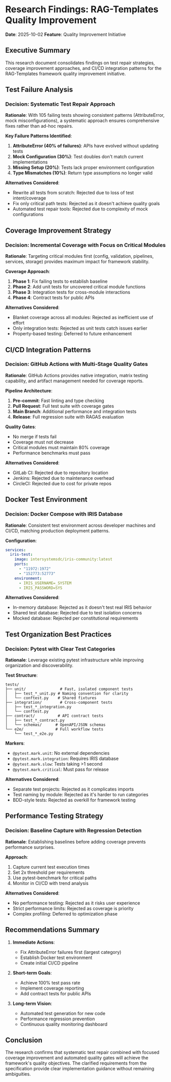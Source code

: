 # Research Findings: RAG-Templates Quality Improvement

**Date**: 2025-10-02
**Feature**: Quality Improvement Initiative

## Executive Summary

This research document consolidates findings on test repair strategies, coverage improvement approaches, and CI/CD integration patterns for the RAG-Templates framework quality improvement initiative.

## Test Failure Analysis

### Decision: Systematic Test Repair Approach
**Rationale**: With 105 failing tests showing consistent patterns (AttributeError, mock misconfigurations), a systematic approach ensures comprehensive fixes rather than ad-hoc repairs.

**Key Failure Patterns Identified**:
1. **AttributeError (40% of failures)**: APIs have evolved without updating tests
2. **Mock Configuration (30%)**: Test doubles don't match current implementations
3. **Missing Setup (20%)**: Tests lack proper environment configuration
4. **Type Mismatches (10%)**: Return type assumptions no longer valid

**Alternatives Considered**:
- Rewrite all tests from scratch: Rejected due to loss of test intent/coverage
- Fix only critical path tests: Rejected as it doesn't achieve quality goals
- Automated test repair tools: Rejected due to complexity of mock configurations

## Coverage Improvement Strategy

### Decision: Incremental Coverage with Focus on Critical Modules
**Rationale**: Targeting critical modules first (config, validation, pipelines, services, storage) provides maximum impact for framework stability.

**Coverage Approach**:
1. **Phase 1**: Fix failing tests to establish baseline
2. **Phase 2**: Add unit tests for uncovered critical module functions
3. **Phase 3**: Integration tests for cross-module interactions
4. **Phase 4**: Contract tests for public APIs

**Alternatives Considered**:
- Blanket coverage across all modules: Rejected as inefficient use of effort
- Only integration tests: Rejected as unit tests catch issues earlier
- Property-based testing: Deferred to future enhancement

## CI/CD Integration Patterns

### Decision: GitHub Actions with Multi-Stage Quality Gates
**Rationale**: GitHub Actions provides native integration, matrix testing capability, and artifact management needed for coverage reports.

**Pipeline Architecture**:
1. **Pre-commit**: Fast linting and type checking
2. **Pull Request**: Full test suite with coverage gates
3. **Main Branch**: Additional performance and integration tests
4. **Release**: Full regression suite with RAGAS evaluation

**Quality Gates**:
- No merge if tests fail
- Coverage must not decrease
- Critical modules must maintain 80% coverage
- Performance benchmarks must pass

**Alternatives Considered**:
- GitLab CI: Rejected due to repository location
- Jenkins: Rejected due to maintenance overhead
- CircleCI: Rejected due to cost for private repos

## Docker Test Environment

### Decision: Docker Compose with IRIS Database
**Rationale**: Consistent test environment across developer machines and CI/CD, matching production deployment patterns.

**Configuration**:
```yaml
services:
  iris-test:
    image: intersystemsdc/iris-community:latest
    ports:
      - "11972:1972"
      - "152773:52773"
    environment:
      - IRIS_USERNAME=_SYSTEM
      - IRIS_PASSWORD=SYS
```

**Alternatives Considered**:
- In-memory database: Rejected as it doesn't test real IRIS behavior
- Shared test database: Rejected due to test isolation concerns
- Mocked database: Rejected per constitutional requirements

## Test Organization Best Practices

### Decision: Pytest with Clear Test Categories
**Rationale**: Leverage existing pytest infrastructure while improving organization and discoverability.

**Test Structure**:
```
tests/
├── unit/               # Fast, isolated component tests
│   ├── test_*_unit.py # Naming convention for clarity
│   └── conftest.py    # Shared fixtures
├── integration/        # Cross-component tests
│   ├── test_*_integration.py
│   └── conftest.py
├── contract/          # API contract tests
│   ├── test_*_contract.py
│   └── schemas/      # OpenAPI/JSON schemas
└── e2e/              # Full workflow tests
    └── test_*_e2e.py
```

**Markers**:
- `@pytest.mark.unit`: No external dependencies
- `@pytest.mark.integration`: Requires IRIS database
- `@pytest.mark.slow`: Tests taking >1 second
- `@pytest.mark.critical`: Must pass for release

**Alternatives Considered**:
- Separate test projects: Rejected as it complicates imports
- Test naming by module: Rejected as it's harder to run categories
- BDD-style tests: Rejected as overkill for framework testing

## Performance Testing Strategy

### Decision: Baseline Capture with Regression Detection
**Rationale**: Establishing baselines before adding coverage prevents performance surprises.

**Approach**:
1. Capture current test execution times
2. Set 2x threshold per requirements
3. Use pytest-benchmark for critical paths
4. Monitor in CI/CD with trend analysis

**Alternatives Considered**:
- No performance testing: Rejected as it risks user experience
- Strict performance limits: Rejected as coverage is priority
- Complex profiling: Deferred to optimization phase

## Recommendations Summary

1. **Immediate Actions**:
   - Fix AttributeError failures first (largest category)
   - Establish Docker test environment
   - Create initial CI/CD pipeline

2. **Short-term Goals**:
   - Achieve 100% test pass rate
   - Implement coverage reporting
   - Add contract tests for public APIs

3. **Long-term Vision**:
   - Automated test generation for new code
   - Performance regression prevention
   - Continuous quality monitoring dashboard

## Conclusion

The research confirms that systematic test repair combined with focused coverage improvement and automated quality gates will achieve the framework's quality objectives. The clarified requirements from the specification provide clear implementation guidance without remaining ambiguities.